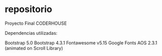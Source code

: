 # repositorio
Proyecto Final CODERHOUSE

Dependencias utilizadas:

Bootstrap 5.0
Bootstrap 4.3.1
Fontawesome v5.15
Google Fonts
AOS 2.3.1  (animated on Scroll Library)
